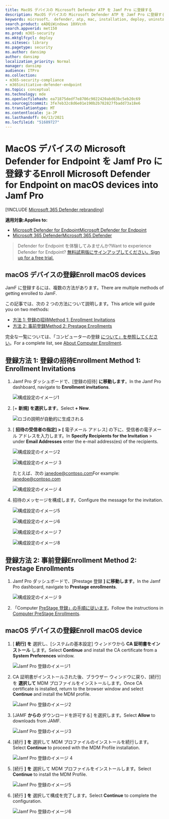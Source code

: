 ```yaml
---
title: MacOS デバイスの Microsoft Defender ATP を Jamf Pro に登録する
description: MacOS デバイスの Microsoft Defender ATP を Jamf Pro に登録する
keywords: microsoft、 defender, atp, mac, installation, deploy, uninstallation, intune, jamfpro, macos, catalina, mojave, high sierra
search.product: eADQiWindows 10XVcnh
search.appverid: met150
ms.prod: m365-security
ms.mktglfcycl: deploy
ms.sitesec: library
ms.pagetype: security
ms.author: dansimp
author: dansimp
localization_priority: Normal
manager: dansimp
audience: ITPro
ms.collection:
- m365-security-compliance
- m365initiative-defender-endpoint
ms.topic: conceptual
ms.technology: mde
ms.openlocfilehash: ea71875dedf7e8706c9022420abd63bc5eb20c69
ms.sourcegitcommit: 3fe7eb32c8d6e01e190b2b782827fbadd73a18e6
ms.translationtype: MT
ms.contentlocale: ja-JP
ms.lasthandoff: 04/13/2021
ms.locfileid: "51689727"
---
```

# <a name="enroll-microsoft-defender-for-endpoint-on-macos-devices-into-jamf-pro"></a><span data-ttu-id="99cd4-104">MacOS デバイスの Microsoft Defender for Endpoint を Jamf Pro に登録する</span><span class="sxs-lookup"><span data-stu-id="99cd4-104">Enroll Microsoft Defender for Endpoint on macOS devices into Jamf Pro</span></span> 

[!INCLUDE [Microsoft 365 Defender rebranding](../../includes/microsoft-defender.md)]


<span data-ttu-id="99cd4-105">**適用対象:**</span><span class="sxs-lookup"><span data-stu-id="99cd4-105">**Applies to:**</span></span>
- [<span data-ttu-id="99cd4-106">Microsoft Defender for Endpoint</span><span class="sxs-lookup"><span data-stu-id="99cd4-106">Microsoft Defender for Endpoint</span></span>](https://go.microsoft.com/fwlink/p/?linkid=2154037)
- [<span data-ttu-id="99cd4-107">Microsoft 365 Defender</span><span class="sxs-lookup"><span data-stu-id="99cd4-107">Microsoft 365 Defender</span></span>](https://go.microsoft.com/fwlink/?linkid=2118804)

> <span data-ttu-id="99cd4-108">Defender for Endpoint を体験してみませんか?</span><span class="sxs-lookup"><span data-stu-id="99cd4-108">Want to experience Defender for Endpoint?</span></span> [<span data-ttu-id="99cd4-109">無料試用版にサインアップしてください。</span><span class="sxs-lookup"><span data-stu-id="99cd4-109">Sign up for a free trial.</span></span>](https://www.microsoft.com/microsoft-365/windows/microsoft-defender-atp?ocid=docs-wdatp-investigateip-abovefoldlink)

## <a name="enroll-macos-devices"></a><span data-ttu-id="99cd4-110">macOS デバイスの登録</span><span class="sxs-lookup"><span data-stu-id="99cd4-110">Enroll macOS devices</span></span>

<span data-ttu-id="99cd4-111">JamF に登録するには、複数の方法があります。</span><span class="sxs-lookup"><span data-stu-id="99cd4-111">There are multiple methods of getting enrolled to JamF.</span></span>

<span data-ttu-id="99cd4-112">この記事では、次の 2 つの方法について説明します。</span><span class="sxs-lookup"><span data-stu-id="99cd4-112">This article will guide you on two methods:</span></span>

- [<span data-ttu-id="99cd4-113">方法 1: 登録の招待</span><span class="sxs-lookup"><span data-stu-id="99cd4-113">Method 1:  Enrollment Invitations</span></span>](#enrollment-method-1-enrollment-invitations)
- [<span data-ttu-id="99cd4-114">方法 2: 事前登録</span><span class="sxs-lookup"><span data-stu-id="99cd4-114">Method 2:  Prestage Enrollments</span></span>](#enrollment-method-2-prestage-enrollments)

<span data-ttu-id="99cd4-115">完全な一覧については、「コンピューターの登録 [について」を参照してください](https://docs.jamf.com/9.9/casper-suite/administrator-guide/About_Computer_Enrollment.html)。</span><span class="sxs-lookup"><span data-stu-id="99cd4-115">For a complete list, see [About Computer Enrollment](https://docs.jamf.com/9.9/casper-suite/administrator-guide/About_Computer_Enrollment.html).</span></span>


## <a name="enrollment-method-1-enrollment-invitations"></a><span data-ttu-id="99cd4-116">登録方法 1: 登録の招待</span><span class="sxs-lookup"><span data-stu-id="99cd4-116">Enrollment Method 1: Enrollment Invitations</span></span>

1. <span data-ttu-id="99cd4-117">Jamf Pro ダッシュボードで、[登録の招待] **に移動します**。</span><span class="sxs-lookup"><span data-stu-id="99cd4-117">In the Jamf Pro dashboard, navigate to **Enrollment invitations**.</span></span>

    ![構成設定のイメージ1](images/a347307458d6a9bbfa88df7dbe15398f.png)

2. <span data-ttu-id="99cd4-119">[+ **新規] を選択します**。</span><span class="sxs-lookup"><span data-stu-id="99cd4-119">Select **+ New**.</span></span>

    ![ロゴの説明が自動的に生成される](images/b6c7ad56d50f497c38fc14c1e315456c.png)

3. <span data-ttu-id="99cd4-121">[ **招待の受信者の指定] >** **[** 電子メール アドレス] の下に、受信者の電子メール アドレスを入力します。</span><span class="sxs-lookup"><span data-stu-id="99cd4-121">In **Specify Recipients for the Invitation** > under **Email Addresses** enter the e-mail address(es) of the recipients.</span></span>

    ![構成設定のイメージ2](images/718b9d609f9f77c8b13ba88c4c0abe5d.png)

    ![構成設定のイメージ 3](images/ae3597247b6bc7c5347cf56ab1e820c0.png)

    <span data-ttu-id="99cd4-124">たとえば、次の janedoe@contoso.com</span><span class="sxs-lookup"><span data-stu-id="99cd4-124">For example: janedoe@contoso.com</span></span>

    ![構成設定のイメージ 4](images/4922c0fcdde4c7f73242b13bf5e35c19.png)

4. <span data-ttu-id="99cd4-126">招待のメッセージを構成します。</span><span class="sxs-lookup"><span data-stu-id="99cd4-126">Configure the message for the invitation.</span></span>

    ![構成設定のイメージ5](images/ce580aec080512d44a37ff8e82e5c2ac.png)

    ![構成設定のイメージ6](images/5856b765a6ce677caacb130ca36b1a62.png)

    ![構成設定のイメージ 7](images/3ced5383a6be788486d89d407d042f28.png)

    ![構成設定のイメージ8](images/54be9c6ed5b24cebe628dc3cd9ca4089.png)

## <a name="enrollment-method-2-prestage-enrollments"></a><span data-ttu-id="99cd4-131">登録方法 2: 事前登録</span><span class="sxs-lookup"><span data-stu-id="99cd4-131">Enrollment Method 2: Prestage Enrollments</span></span>

1. <span data-ttu-id="99cd4-132">Jamf Pro ダッシュボードで、[Prestage 登録 **] に移動します**。</span><span class="sxs-lookup"><span data-stu-id="99cd4-132">In the Jamf Pro dashboard, navigate to **Prestage enrollments**.</span></span>

    ![構成設定のイメージ 9](images/6fd0cb2bbb0e60a623829c91fd0826ab.png)

2. <span data-ttu-id="99cd4-134">「Computer [PreStage 登録」の手順に従います](https://docs.jamf.com/9.9/casper-suite/administrator-guide/Computer_PreStage_Enrollments.html)。</span><span class="sxs-lookup"><span data-stu-id="99cd4-134">Follow the instructions in [Computer PreStage Enrollments](https://docs.jamf.com/9.9/casper-suite/administrator-guide/Computer_PreStage_Enrollments.html).</span></span>

## <a name="enroll-macos-device"></a><span data-ttu-id="99cd4-135">macOS デバイスの登録</span><span class="sxs-lookup"><span data-stu-id="99cd4-135">Enroll macOS device</span></span>

1. <span data-ttu-id="99cd4-136">[ **続行] を** 選択し、[システムの基本設定] ウィンドウから **CA 証明書をインストール** します。</span><span class="sxs-lookup"><span data-stu-id="99cd4-136">Select **Continue** and install the CA certificate from a **System Preferences** window.</span></span>

    ![Jamf Pro 登録のイメージ1](images/jamfpro-ca-certificate.png)

2. <span data-ttu-id="99cd4-138">CA 証明書がインストールされた後、ブラウザー ウィンドウに戻り、[続行] を **選択して** MDM プロファイルをインストールします。</span><span class="sxs-lookup"><span data-stu-id="99cd4-138">Once CA certificate is installed, return to the browser window and select **Continue** and install the MDM profile.</span></span> 

    ![Jamf Pro 登録のイメージ2](images/jamfpro-install-mdm-profile.png)

3. <span data-ttu-id="99cd4-140">[JAMF **からの** ダウンロードを許可する] を選択します。</span><span class="sxs-lookup"><span data-stu-id="99cd4-140">Select **Allow** to downloads from JAMF.</span></span>

    ![Jamf Pro 登録のイメージ3](images/jamfpro-download.png)

4. <span data-ttu-id="99cd4-142">[続行 **] を** 選択して MDM プロファイルのインストールを続行します。</span><span class="sxs-lookup"><span data-stu-id="99cd4-142">Select **Continue** to proceed with the MDM Profile installation.</span></span> 

    ![Jamf Pro 登録のイメージ 4](images/jamfpro-install-mdm.png)

5. <span data-ttu-id="99cd4-144">[続行 **] を** 選択して MDM プロファイルをインストールします。</span><span class="sxs-lookup"><span data-stu-id="99cd4-144">Select **Continue** to install the MDM Profile.</span></span>

    ![Jamf Pro 登録のイメージ5](images/jamfpro-mdm-unverified.png)

6. <span data-ttu-id="99cd4-146">[続行 **] を**  選択して構成を完了します。</span><span class="sxs-lookup"><span data-stu-id="99cd4-146">Select **Continue**  to complete the configuration.</span></span> 

    ![Jamf Pro 登録のイメージ6](images/jamfpro-mdm-profile.png)
